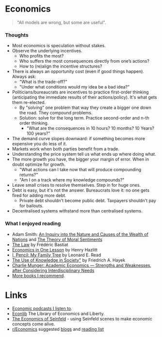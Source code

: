 # Economics

>  "All models are wrong, but some are useful". 

### Thoughts
* Most economics is speculation without stakes.
* Observe the underlying incentives.
  * Who profits the most?
  * Who suffers the most consequences directly from one’s actions?
  * How to (re)align the incentive structures?
* There is always an opportunity cost (even if good things happen). Always ask:
  * "What is the trade-off?"
  * "Under what conditions would my idea be a bad idea?"
* Politicians/bureaucrats are incentives to practice first-order thinking (anticipating the immediate results of their actions/policy). It's what gets them re-elected.
  * By "solving" one problem that way they create a bigger one down the road. They compound problems.
  * Solution: solve for the long term. Practice second-order and n-th order thinking.
    * "What are the consequences in 10 hours? 10 months? 10 Years? 100 years?"
* The demand curve slopes downward: if something becomes more expensive you do less of it.
* Markets work when both parties benefit from a trade.
* Understanding the price system tell us what ends up where doing what.
* The more growth you have, the bigger your margin of error. When in doubt optimize for growth.
  * "What actions can I take now that will produce compounding returns?"
  * "Am I on a track where my knowledge compounds?"
* Leave small crises to resolve themselves. Step in for huge ones.
* Debt is easy, but it's not the answer. Bureaucrats love it: no one gets fired for adding more debt.
  * Private debt shouldn't become public debt. Taxpayers shouldn't pay for bailouts.
* Decentralised systems withstand more than centralised systems.

### What I enjoyed reading
* Adam Smith: [An Inquiry into the Nature and Causes of the Wealth of Nations](https://www.gutenberg.org/ebooks/38194) and [The Theory of Moral Sentiments](https://en.wikisource.org/wiki/The_Theory_of_Moral_Sentiments)
* [The Law](http://bastiat.org/) by Frédéric Bastiat
* [Economics in One Lesson](https://archive.org/details/HenryHazlittEconomicsInOneLesson) by Henry Hazlitt
* [I, Pencil: My Family Tree](https://www.econlib.org/library/Essays/rdPncl.html) by Leonard E. Read
* [The Use of Knowledge in Society"](https://www.econlib.org/library/Essays/hykKnw.html) by Friedrich A. Hayek
* [Charlie Munger: Academic Economics — Strengths and Weaknesses, after Considering Interdisciplinary Needs](https://fs.blog/2015/03/charlie-munger-academic-economics/)
* [More books I recommend](https://wiki.stojanow.com/books#economics).

# Links
* [Economic podcasts I listen to](https://wiki.stojanow.com/podcasts#economics).
* [Econlib](https://www.econlib.org/cee/) The Library of Economics and Liberty.
* [The Economics of Seinfeld](http://yadayadayadaecon.com/) - using Seinfeld scenes to make economic concepts come alive.
* [r/Economics](https://www.reddit.com/r/Economics) suggested [blogs](https://www.reddit.com/r/Economics/wiki/blogs) and [reading list](https://www.reddit.com/r/Economics/wiki/reading)
